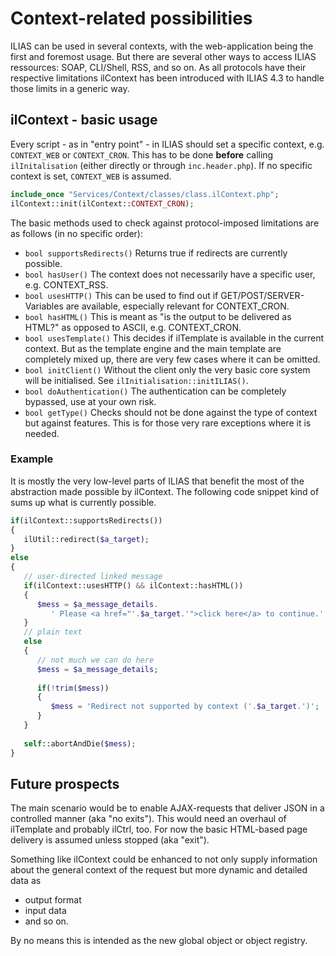 # Context-related possibilities

ILIAS can be used in several contexts, with the web-application being the first and foremost usage. But there are several other ways to access ILIAS ressources: SOAP, CLI/Shell, RSS, and so on. As all protocols have their respective limitations ilContext has been introduced with ILIAS 4.3 to handle those limits in a generic way.

## ilContext - basic usage
Every script - as in "entry point" - in ILIAS should set a specific context, e.g. `CONTEXT_WEB` or `CONTEXT_CRON`. This has to be done **before** calling `ilInitalisation` (either directly or through `inc.header.php`). If no specific context is set, `CONTEXT_WEB` is assumed.

```php
include_once "Services/Context/classes/class.ilContext.php";
ilContext::init(ilContext::CONTEXT_CRON);
```

The basic methods used to check against protocol-imposed limitations are as follows (in no specific order):

- `bool supportsRedirects()` Returns true if redirects are currently possible.
- `bool hasUser()` The context does not necessarily have a specific user, e.g. CONTEXT_RSS.
- `bool usesHTTP()` This can be used to find out if GET/POST/SERVER-Variables are available, especially relevant for CONTEXT_CRON.
- `bool hasHTML()` This is meant as "is the output to be delivered as HTML?" as opposed to ASCII, e.g. CONTEXT_CRON.
- `bool usesTemplate()` This decides if ilTemplate is available in the current context. But as the template engine and the main template are completely mixed up, there are very few cases where it can be omitted.
- `bool initClient()` Without the client only the very basic core system will be initialised. See `ilInitialisation::initILIAS()`.
- `bool doAuthentication()` The authentication can be completely bypassed, use at your own risk.
- `bool getType()` Checks should not be done against the type of context but against features. This is for those very rare exceptions where it is needed.

### Example

It is mostly the very low-level parts of ILIAS that benefit the most of the abstraction made possible by ilContext. The following code snippet kind of sums up what is currently possible.

```php
if(ilContext::supportsRedirects())
{
   ilUtil::redirect($a_target);
}     
else
{        
   // user-directed linked message
   if(ilContext::usesHTTP() && ilContext::hasHTML())
   {                       
      $mess = $a_message_details.
         ' Please <a href="'.$a_target.'">click here</a> to continue.';             
   }
   // plain text 
   else
   {                          
      // not much we can do here
      $mess = $a_message_details;      
 
      if(!trim($mess))
      {
         $mess = 'Redirect not supported by context ('.$a_target.')';               
      }
   }
 
   self::abortAndDie($mess);        
}
```

## Future prospects

The main scenario would be to enable AJAX-requests that deliver JSON in a controlled manner (aka "no exits"). This would need an overhaul of ilTemplate and probably ilCtrl, too. For now the basic HTML-based page delivery is assumed unless stopped (aka "exit").

Something like ilContext could be enhanced to not only supply information about the general context of the request but more dynamic and detailed data as

- output format
- input data
- and so on.

By no means this is intended as the new global object or object registry.